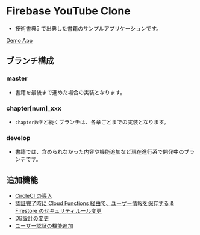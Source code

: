 # Firebase YouTube Clone
- 技術書典5 で出典した書籍のサンプルアプリケーションです。

[Demo App](https://fir-clone-1a266.firebaseapp.com/)

## ブランチ構成

### master

- 書籍を最後まで進めた場合の実装となります。

### chapter[num]_xxx

- `chapter数字`と続くブランチは、各章ごとまでの実装となります。

### develop

- 書籍では、含められなかった内容や機能追加など現在進行系で開発中のブランチです。

## 追加機能

- [CircleCI の導入](https://github.com/samuraikun/firebase-youtube-clone/pull/6)
- [認証完了時に Cloud Functions 経由で、ユーザー情報を保存する & Firestore のセキュリティルール変更](https://github.com/samuraikun/firebase-youtube-clone/pull/8)
- [DB設計の変更](https://github.com/samuraikun/firebase-youtube-clone/pull/9)
- [ユーザー認証の機能追加](https://github.com/samuraikun/firebase-youtube-clone/pull/10)
